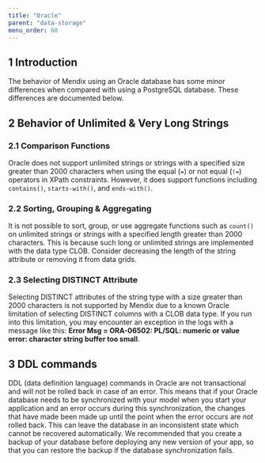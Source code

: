 ```yaml
---
title: "Oracle"
parent: "data-storage"
menu_order: 60
---
```


## 1 Introduction

The behavior of Mendix using an Oracle database has some minor differences when compared with using a PostgreSQL database. These differences are documented below.

## 2 Behavior of Unlimited & Very Long Strings

### 2.1 Comparison Functions

Oracle does not support unlimited strings or strings with a specified size greater than 2000 characters when using the equal (`=`) or not equal (`!=`) operators in XPath constraints. However, it does support functions including `contains()`, `starts-with()`, and `ends-with()`.

### 2.2 Sorting, Grouping & Aggregating

It is not possible to sort, group, or use aggregate functions such as `count()` on unlimited strings or strings with a specified length greater than 2000 characters. This is because such long or unlimited strings are implemented with the data type CLOB. Consider decreasing the length of the string attribute or removing it from data grids.

### 2.3 Selecting DISTINCT Attribute

Selecting DISTINCT attributes of the string type with a size greater than 2000 characters is not supported by Mendix due to a known Oracle limitation of selecting DISTINCT columns with a CLOB data type. If you run into this limitation, you may encounter an exception in the logs with a message like this: **Error Msg = ORA-06502: PL/SQL: numeric or value error: character string buffer too small**.

## 3 DDL commands

DDL (data definition language) commands in Oracle are not transactional and will not be rolled back in case of an error. This means that if your Oracle database needs to be synchronized with your model when you start your application and an error occurs during this synchronization, the changes that have made been made up until the point when the error occurs are *not* rolled back. This can leave the database in an inconsistent state which cannot be recovered automatically. We recommended that you create a backup of your database before deploying any new version of your app, so that you can restore the backup if the database synchronization fails.
